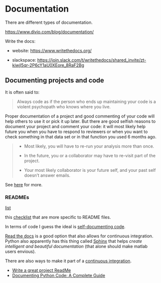 # Documentation

There are different types of documentation.

https://www.divio.com/blog/documentation/

Write the docs:

-   website: https://www.writethedocs.org/

-   slackspace:
    https://join.slack.com/t/writethedocs/shared_invite/zt-kiwjl5qr-2P6cY1aU0XEore_8RaF2Bg

## Documenting projects and code

It is often said to:

> Always code as if the person who ends up maintaining your code is a violent
> psychopath who knows where you live.

Proper documentation of a project and good commenting of your code will help
others to use it or pick it up later. But there are good selfish reasons to
document your project and comment your code: it will most likely help future you
when you have to respond to reviewers or when you want to check something in
that data set or in that function you used 6 months ago.

> -   Most likely, you will have to re-run your analysis more than once.
>
> -   In the future, you or a collaborator may have to re-visit part of the
>     project.
>
> -   Your most likely collaborator is your future self, and your past self
>     doesn’t answer emails.

See [here](http://bioconnector.github.io/bims8382/r-repres.html) for more.

### READMEs

[list](https://github.com/matiassingers/awesome-readme#tools)

this [checklist](https://github.com/Remi-Gau/readme-checklist) that are more
specific to README files.

In terms of code I guess the ideal is
[self-documenting code](http://wiki.c2.com/?SelfDocumentingCode).

[Read the docs](https://readthedocs.org/) is a good option that also allows for
continuous integration. Python also apparently has this thing called
[Sphinx](http://www.sphinx-doc.org/en/master/) that helps _create intelligent
and beautiful documentation_ (that alone should make matlab users envious).

There are also ways to make it part of a
[continuous integration](https://predictablynoisy.com/circle-documentation-build).

-   [Write a great project ReadMe](https://mozilla.github.io/open-leadership-training-series/articles/opening-your-project/write-a-great-project-readme/)
-   [Documenting Python Code: A Complete Guide](https://realpython.com/documenting-python-code/)
